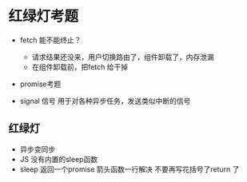 # 红绿灯考题

- fetch 能不能终止？
   - 请求结果还没来，用户切换路由了，组件卸载了，内存泄漏
   - 在组件卸载前，把fetch 给干掉

- promise考题
   
- signal 
     信号
     用于对各种异步任务，发送类似中断的信号

## 红绿灯
- 异步变同步
- JS 没有内置的sleep函数
- sleep 返回一个promise
      箭头函数一行解决 不要再写花括号了return 了
      